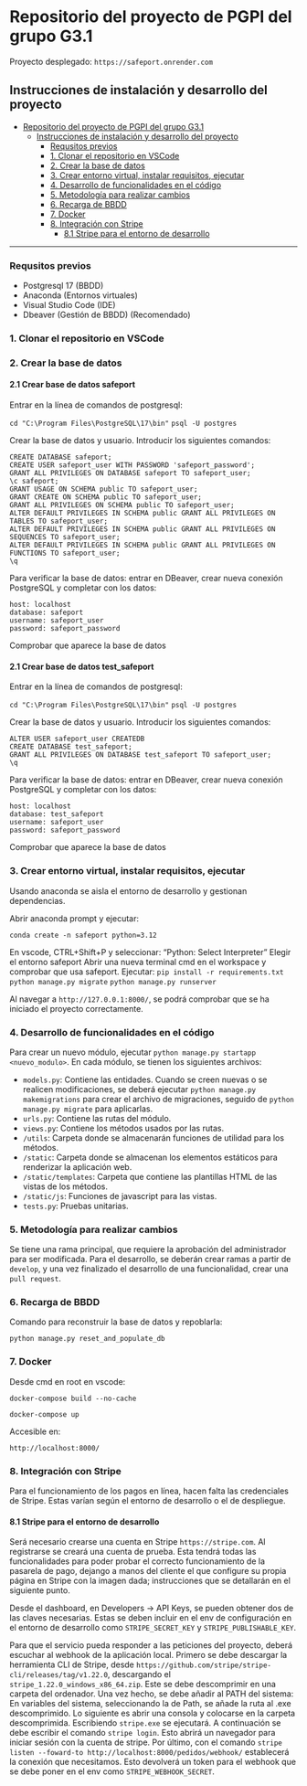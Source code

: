# Repositorio del proyecto de PGPI del grupo G3.1

Proyecto desplegado: `https://safeport.onrender.com`

## Instrucciones de instalación y desarrollo del proyecto

- [Repositorio del proyecto de PGPI del grupo G3.1](#repositorio-del-proyecto-de-pgpi-del-grupo-g31)
  - [Instrucciones de instalación y desarrollo del proyecto](#instrucciones-de-instalación-y-desarrollo-del-proyecto)
    - [Requsitos previos](#requsitos-previos)
    - [1. Clonar el repositorio en VSCode](#1-clonar-el-repositorio-en-vscode)
    - [2. Crear la base de datos](#2-crear-la-base-de-datos)
    - [3. Crear entorno virtual, instalar requisitos, ejecutar](#3-crear-entorno-virtual-instalar-requisitos-ejecutar)
    - [4. Desarrollo de funcionalidades en el código](#4-desarrollo-de-funcionalidades-en-el-código)
    - [5. Metodología para realizar cambios](#5-metodología-para-realizar-cambios)
    - [6. Recarga de BBDD](#6-recarga-de-bbdd)
    - [7. Docker](#7-docker)
    - [8. Integración con Stripe](#8-integración-con-stripe)
      - [8.1 Stripe para el entorno de desarrollo](#81-stripe-para-el-entorno-de-desarrollo)


---

### Requsitos previos

- Postgresql 17 (BBDD)
- Anaconda (Entornos virtuales)
- Visual Studio Code (IDE)
- Dbeaver (Gestión de BBDD) (Recomendado)

### 1. Clonar el repositorio en VSCode

### 2. Crear la base de datos
#### 2.1 Crear base de datos safeport
Entrar en la línea de comandos de postgresql:

`cd "C:\Program Files\PostgreSQL\17\bin"`
`psql -U postgres`

Crear la base de datos y usuario. Introducir los siguientes comandos:

```
CREATE DATABASE safeport;
CREATE USER safeport_user WITH PASSWORD 'safeport_password';
GRANT ALL PRIVILEGES ON DATABASE safeport TO safeport_user;
\c safeport;
GRANT USAGE ON SCHEMA public TO safeport_user;
GRANT CREATE ON SCHEMA public TO safeport_user;
GRANT ALL PRIVILEGES ON SCHEMA public TO safeport_user;
ALTER DEFAULT PRIVILEGES IN SCHEMA public GRANT ALL PRIVILEGES ON TABLES TO safeport_user;
ALTER DEFAULT PRIVILEGES IN SCHEMA public GRANT ALL PRIVILEGES ON SEQUENCES TO safeport_user;
ALTER DEFAULT PRIVILEGES IN SCHEMA public GRANT ALL PRIVILEGES ON FUNCTIONS TO safeport_user;
\q
```

Para verificar la base de datos: entrar en DBeaver, crear nueva conexión PostgreSQL y completar con los datos:
```
host: localhost
database: safeport
username: safeport_user
password: safeport_password
```

Comprobar que aparece la base de datos

#### 2.1 Crear base de datos test_safeport
Entrar en la línea de comandos de postgresql:

`cd "C:\Program Files\PostgreSQL\17\bin"`
`psql -U postgres`

Crear la base de datos y usuario. Introducir los siguientes comandos:

```
ALTER USER safeport_user CREATEDB
CREATE DATABASE test_safeport;
GRANT ALL PRIVILEGES ON DATABASE test_safeport TO safeport_user;
\q
```

Para verificar la base de datos: entrar en DBeaver, crear nueva conexión PostgreSQL y completar con los datos:
```
host: localhost
database: test_safeport
username: safeport_user
password: safeport_password
```

Comprobar que aparece la base de datos


### 3. Crear entorno virtual, instalar requisitos, ejecutar
Usando anaconda se aisla el entorno de desarrollo y gestionan dependencias.

Abrir anaconda prompt y ejecutar:

`conda create -n safeport python=3.12`

En vscode, CTRL+Shift+P y seleccionar: “Python: Select Interpreter”
Elegir el entorno safeport
Abrir una nueva terminal cmd en el workspace y comprobar que usa safeport. Ejecutar:
`pip install -r requirements.txt`
`python manage.py migrate`
`python manage.py runserver`

Al navegar a `http://127.0.0.1:8000/`, se podrá comprobar que se ha iniciado el proyecto correctamente.

### 4. Desarrollo de funcionalidades en el código

Para crear un nuevo módulo, ejecutar `python manage.py startapp <nuevo_modulo>`.
En cada módulo, se tienen los siguientes archivos:
- `models.py`: Contiene las entidades. Cuando se creen nuevas o se realicen modificaciones, se deberá ejecutar `python manage.py makemigrations` para crear el archivo de migraciones, seguido de `python manage.py migrate` para aplicarlas.
- `urls.py`: Contiene las rutas del módulo.
- `views.py`: Contiene los métodos usados por las rutas.
- `/utils`: Carpeta donde se almacenarán funciones de utilidad para los métodos.
- `/static`: Carpeta donde se almacenan los elementos estáticos para renderizar la aplicación web.
- `/static/templates`: Carpeta que contiene las plantillas HTML de las vistas de los métodos.
- `/static/js`: Funciones de javascript para las vistas.
- `tests.py`: Pruebas unitarias.

### 5. Metodología para realizar cambios

Se tiene una rama principal, que requiere la aprobación del administrador para ser modificada. Para el desarrollo, se deberán crear ramas a partir de `develop`, y una vez finalizado el desarrollo de una funcionalidad, crear una `pull request`.

### 6. Recarga de BBDD
Comando para reconstruir la base de datos y repoblarla:

`python manage.py reset_and_populate_db`


### 7. Docker
Desde cmd en root en vscode:

`docker-compose build --no-cache`

`docker-compose up`

Accesible en:

`http://localhost:8000/`

### 8. Integración con Stripe

Para el funcionamiento de los pagos en línea, hacen falta las credenciales de Stripe. Estas varían según el entorno de
desarrollo o el de despliegue.

#### 8.1 Stripe para el entorno de desarrollo

Será necesario crearse una cuenta en Stripe `https://stripe.com`. Al registrarse se creará una cuenta de prueba. Esta tendrá todas las funcionalidades para poder probar el correcto funcionamiento de la pasarela de pago, dejango a manos del cliente el que configure su propia página en Stripe con la imagen dada; instrucciones que se detallarán en el siguiente punto.

Desde el dashboard, en Developers -> API Keys, se pueden obtener dos de las claves necesarias. Estas se deben incluir en el env de configuración en el entorno de desarrollo como `STRIPE_SECRET_KEY` y `STRIPE_PUBLISHABLE_KEY`.

Para que el servicio pueda responder a las peticiones del proyecto, deberá escuchar al webhook de la aplicación local. Primero se debe descargar la herramienta CLI de Stripe, desde `https://github.com/stripe/stripe-cli/releases/tag/v1.22.0`, descargando el `stripe_1.22.0_windows_x86_64.zip`. Este se debe descomprimir en una carpeta del ordenador. Una vez hecho, se debe añadir al PATH del sistema: En variables del sistema, seleccionando la de Path, se añade la ruta al .exe descomprimido. Lo siguiente es abrir una consola y colocarse en la carpeta descomprimida. Escribiendo `stripe.exe` se ejecutará. A continuación se debe escribir el comando `stripe login`. Esto abrirá un navegador para iniciar sesión con la cuenta de stripe. Por último, con el comando `stripe listen --foward-to http://localhost:8000/pedidos/webhook/` establecerá la conexión que necesitamos. Esto devolverá un token para el webhook que se debe poner en el env como `STRIPE_WEBHOOK_SECRET`.
